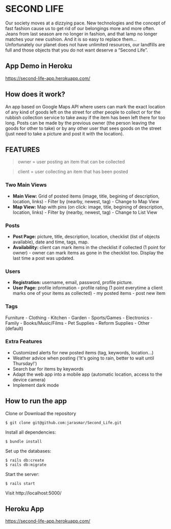 # SECOND LIFE

Our society moves at a dizzying pace. New technologies and the concept of fast fashion cause us to get rid of our belongings more and more often. Jeans from last season are no longer in fashion, and that lamp no longer matches your new cushion. And it is so easy to replace them... Unfortunately our planet does not have unlimited resources, our landfills are full and those objects that you do not want deserve a “Second Life”.

## App Demo in Heroku
https://second-life-app.herokuapp.com/

## How does it work?
An app based on Google Maps API where users can mark the exact location of any kind of goods left on the street for other people to collect or for the rubbish collection service to take away if the item has been left there for too long. Posts can be made by the previous owner (the person leaving the goods for other to take) or by any other user that sees goods on the street (just need to take a picture and post it with the location).

## FEATURES
>owner = user posting an item that can be collected

>client = user collecting an item that has been posted

### Two Main Views
- **Main View:** Grid of posted items (image, title, begining of description, location, links) - Filter by (nearby, newest, tag) - Change to Map View
- **Map View:** Map with pins (on click: image, title, begining of description, location, links) - Filter by (nearby, newest, tag) - Change to List View

### Posts
- **Post Page:** picture, title, description, location, checklist (list of objects available), date and time, tags, map.
- **Availability:** client can mark items in the checklist if collected (1 point for owner) - owner can mark items as gone in the checklist too. Display the last time a post was updated.

### Users
- **Registration:** username, email, password, profile picture.
- **User Page:** profile information - profile rating (1 point everytime a client marks one of your items as collected) - my posted items - post new item

### Tags
Furniture - Clothing - Kitchen - Garden - Sports/Games - Electronics - Family - Books/Music/Films - Pet Supplies - Reform Supplies - Other (default)

### Extra Features
- Customized alerts for new posted items (tag, keywords, location...)
- Weather advice when posting ('It's going to rain, better to wait until Thursday!')
- Search bar for items by keywords
- Adapt the web app into a mobile app (automatic location, access to the device camera)
- Implement dark mode

## How to run the app

Clone or Download the repository
```
$ git clone git@github.com:jarasmar/Second_Life.git
```
Install all dependencies:
```
$ bundle install
```
Set up the databases:
```
$ rails db:create
$ rails db:migrate
```
Start the server:
```
$ rails start
```
Visit http://localhost:5000/

## Heroku App
https://second-life-app.herokuapp.com/

